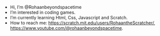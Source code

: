 -  Hi, I’m @Rohaanbeyondspacetime
-  I’m interested in coding games.
-  I’m currently learning Html, Css, Javascript and Scratch.
-  How to reach me: https://scratch.mit.edu/users/RohaantheScratcher/, https://www.youtube.com/@rohaanbeyondspacetime.
